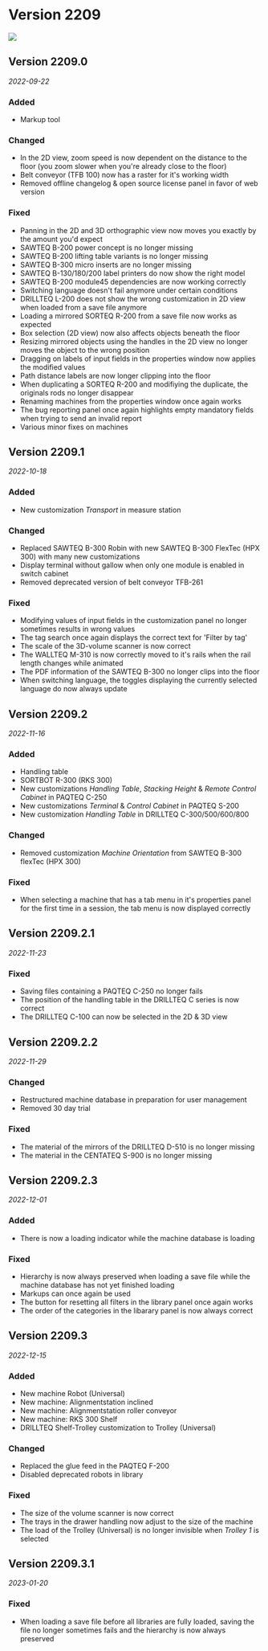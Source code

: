 # Version 2209

![](../../.gitbook/assets/2209.png)

## Version 2209.0
_2022-09-22_

### Added

* Markup tool

### Changed

* In the 2D view, zoom speed is now dependent on the distance to the floor (you zoom slower when you're already close to the floor)
* Belt conveyor (TFB 100) now has a raster for it's working width
* Removed offline changelog & open source license panel in favor of web version

### Fixed

* Panning in the 2D and 3D orthographic view now moves you exactly by the amount you'd expect
* SAWTEQ B-200 power concept is no longer missing
* SAWTEQ B-200 lifting table variants is no longer missing
* SAWTEQ B-300 micro inserts are no longer missing
* SAWTEQ B-130/180/200 label printers do now show the right model
* SAWTEQ B-200 module45 dependencies are now working correctly
* Switching language doesn't fail anymore under certain conditions
* DRILLTEQ L-200 does not show the wrong customization in 2D view when loaded from a save file anymore
* Loading a mirrored SORTEQ R-200 from a save file now works as expected
* Box selection (2D view) now also affects objects beneath the floor
* Resizing mirrored objects using the handles in the 2D view no longer moves the object to the wrong position
* Dragging on labels of input fields in the properties window now applies the modified values
* Path distance labels are now longer clipping into the floor
* When duplicating a SORTEQ R-200 and modifiying the duplicate, the originals rods no longer disappear
* Renaming machines from the properties window once again works
* The bug reporting panel once again highlights empty mandatory fields when trying to send an invalid report
* Various minor fixes on machines

## Version 2209.1
_2022-10-18_

### Added

* New customization _Transport_ in measure station

### Changed

* Replaced SAWTEQ B-300 Robin with new SAWTEQ B-300 FlexTec (HPX 300) with many new customizations
* Display terminal without gallow when only one module is enabled in switch cabinet
* Removed deprecated version of belt conveyor TFB-261

### Fixed

* Modifying values of input fields in the customization panel no longer sometimes results in wrong values
* The tag search once again displays the correct text for 'Filter by tag'
* The scale of the 3D-volume scanner is now correct
* The WALLTEQ M-310 is now correctly moved to it's rails when the rail length changes while animated
* The PDF information of the SAWTEQ B-300 no longer clips into the floor
* When switching language, the toggles displaying the currently selected language do now always update


## Version 2209.2
_2022-11-16_

### Added

* Handling table
* SORTBOT R-300 (RKS 300)
* New customizations _Handling Table_, _Stacking Height_ & _Remote Control Cabinet_ in PAQTEQ C-250
* New customizations _Terminal_ & _Control Cabinet_ in PAQTEQ S-200
* New customization _Handling Table_ in DRILLTEQ C-300/500/600/800

### Changed

* Removed customization _Machine Orientation_ from SAWTEQ B-300 flexTec (HPX 300)

### Fixed

* When selecting a machine that has a tab menu in it's properties panel for the first time in a session, the tab menu is now displayed correctly

## Version 2209.2.1
_2022-11-23_

### Fixed

* Saving files containing a PAQTEQ C-250 no longer fails
* The position of the handling table in the DRILLTEQ C series is now correct
* The DRILLTEQ C-100 can now be selected in the 2D & 3D view

## Version 2209.2.2
_2022-11-29_

### Changed

* Restructured machine database in preparation for user management
* Removed 30 day trial

### Fixed

* The material of the mirrors of the DRILLTEQ D-510 is no longer missing
* The material in the CENTATEQ S-900 is no longer missing

## Version 2209.2.3
_2022-12-01_

### Added

* There is now a loading indicator while the machine database is loading

### Fixed

* Hierarchy is now always preserved when loading a save file while the machine database has not yet finished loading
* Markups can once again be used
* The button for resetting all filters in the library panel once again works
* The order of the categories in the libarary panel is now always correct

## Version 2209.3
_2022-12-15_

### Added

* New machine Robot (Universal)
* New machine: Alignmentstation inclined
* New machine: Alignmentstation roller conveyor
* New machine: RKS 300 Shelf
* DRILLTEQ Shelf-Trolley customization to Trolley (Universal)

### Changed

* Replaced the glue feed in the PAQTEQ F-200
* Disabled deprecated robots in library

### Fixed

* The size of the volume scanner is now correct
* The trays in the drawer handling now adjust to the size of the machine
* The load of the Trolley (Universal) is no longer invisible when _Trolley 1_ is selected

## Version 2209.3.1
_2023-01-20_

### Fixed

* When loading a save file before all libraries are fully loaded, saving the file no longer sometimes fails and the hierarchy is now always preserved